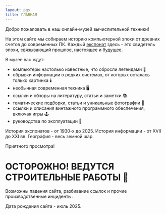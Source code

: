 ```yaml
---
layout: pgs
title: ГЛАВНАЯ
---
```




Добро пожаловать в наш онлайн-музей вычислительной техники!

На этом сайте мы собираем историю компьютерной эпохи от древних счетов до современных ПК. Каждый [экспонат](yprits.github.io/museum/exhibits) здесь - это свидетель эпохи, связывающий прошлое, настоящее и будущее.

В музее вас ждут:
- компьютеры настолько известные, что обросли легендами 📜
- обрывки информации о редких системах, от которых осталась только картинка 🕯️
- необычная современная техника 🖥️
- ссылки и обзоры на литературу, статьи и заметки 📚
- тематические подборки, статьи и уникальные фотографии 💾
- ссылки и описания винтажного программного обеспечения, включая игры 🕹️
- руководства по эксплуатации 📖

История экспонатов - от 1930-х до 2025. История информации - от XVII до XXI вв. География - весь земной шар.

Приятного просмотра!


# ОСТОРОЖНО! ВЕДУТСЯ СТРОИТЕЛЬНЫЕ РАБОТЫ 👷

Возможны падения сайта, разбивание ссылок и прочие производственные инциденты.


Дата рождения сайта - июль 2025.
